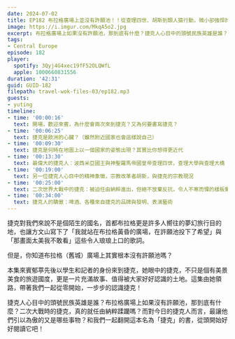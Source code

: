 ```yaml
---
date: 2024-07-02
title: EP182 布拉格廣場上並沒有許願池！！從查理四世、胡斯到類人猿行動，微小卻強悍的捷克民族 ft. 劉郁葶
image: https://i.imgur.com/MkqA5o2.jpg
excerpt: 布拉格廣場上如果沒有許願池，那到底有什麼？捷克人心目中的頭號民族英雄是誰？二次大戰時的捷克，真的就任由納粹蹂躪嗎？而對今日的捷克人而言，最讓他們引以為傲的又是哪些事物？和我們一起翻開這本名為「捷克」的書，從頭開始好好閱讀它吧！
tags:
- Central Europe
episode: 182
player:
  spotify: 3Qyj4G4xec19fF52OLQWfL
  apple: 1000660831556
duration: '42:31'
guid: GUID-182
filepath: travel-wok-files-03/ep182.mp3
guests:
- yuting
timeline:
- time: '00:00:16'
  text: 開場，歡迎來賓，為什麼會兩次來到捷克？又為何要書寫捷克？
- time: '00:06:25'
  text: 捷克是歐洲的心臟？（雖然附近國家也會這樣說自己）
- time: '00:09:30'
  text: 捷克是何時在地圖上以一個國家的姿態出現？其實比你想得更近代
- time: '00:13:30'
  text: 最偉大的捷克人：波西米亞國王與神聖羅馬帝國皇帝查理四世，查理大學與查理大橋
- time: '00:19:00'
  text: 另一位捷克人心目中的精神象徵，宗教改革者胡斯，與捷克的宗教現況
- time: '00:25:00'
  text: 二次世界大戰中的捷克：被迫任由納粹進出，但絕不放棄反抗，令人不寒而慄的樣板集中營
- time: '00:34:00'
  text: 捷克人的驕傲：啤酒、各種來自捷克的品牌與發明、表演藝術
---
```

捷克對我們來說不是個陌生的國名，首都布拉格更是許多人嚮往的夢幻旅行目的地，也讓方文山寫下了「我就站在布拉格黃昏的廣場，在許願池投下了希望」與「那畫面太美我不敢看」這些令人琅琅上口的歌詞。

但是，你知道布拉格（舊城）廣場上其實根本沒有許願池嗎？

本集來賓郁葶先後以學生和記者的身份來到捷克，她眼中的捷克，不只是個有美景美食的旅遊國度，更是一片充滿故事、值得被大家好好認識的土地。這集由她領路，帶著我們一起從零開始，一步步的認識捷克！

捷克人心目中的頭號民族英雄是誰？布拉格廣場上如果沒有許願池，那到底有什麼？二次大戰時的捷克，真的就任由納粹蹂躪嗎？而對今日的捷克人而言，最讓他們引以為傲的又是哪些事物？和我們一起翻開這本名為「捷克」的書，從頭開始好好閱讀它吧！